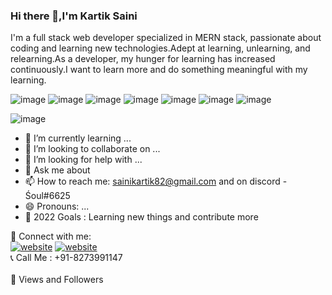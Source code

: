 ### Hi there 👋,I'm Kartik Saini

I'm a  full stack web developer specialized in MERN stack, passionate about coding and learning new technologies.Adept at learning, unlearning, and relearning.As a developer, my hunger for learning has increased continuously.I want to learn more and do something meaningful with my learning. 
 


![image](https://camo.githubusercontent.com/24eeb6d6622812ec39091621f4a9aa5a6b5cdf62c760a7ab7de18a995725bf32/68747470733a2f2f696d672e736869656c64732e696f2f62616467652f48746d6c2d48544d4c2d62726f776e)
![image](https://camo.githubusercontent.com/c173e995b859dfcee97b51f1a9469ce034a4b92c43aea7bf094e1aa3411fef9c/68747470733a2f2f696d672e736869656c64732e696f2f62616467652f4373732d4353532d7768697465)
![image](https://camo.githubusercontent.com/2a071e7bb23dfc64968fe901d49585785a2ef43e960c67138bead1728330bcdb/68747470733a2f2f696d672e736869656c64732e696f2f62616467652f4a532d4a6176617363726970742d726564)
![image](https://camo.githubusercontent.com/0853f0a224aafbd22288a4be0377b3b37d1bf0c2acffc342af740de4dae0d41d/68747470733a2f2f696d672e736869656c64732e696f2f62616467652f52656163742d52656163742d626c7565)
![image](https://camo.githubusercontent.com/30d1b48df808d7383f785e777531870f67014354f0548915e6ed88c041e97791/68747470733a2f2f696d672e736869656c64732e696f2f62616467652f4e6f64652d6e6f64652d677265656e)
![image](https://camo.githubusercontent.com/bf93f99a6399e6f009768ce98c9995752f5f7e4592ad1cd4a24a2f5c0275f12b/68747470733a2f2f696d672e736869656c64732e696f2f62616467652f657870726573732d457870726573732d626c756576696f6c6574)
![image](https://camo.githubusercontent.com/275811cb92958092034ab13e5d70f511fe52c4f1af9e8bbaa475bccf2a88829e/68747470733a2f2f696d672e736869656c64732e696f2f62616467652f4d6f6e676f64622d6d6f6e676f64622d627269676874677265656e)


   ![image](https://img.freepik.com/free-vector/programmer-hacker-bedroom-with-computer_107791-2872.jpg?size=626&ext=jpg&ga=GA1.2.1382233244.1650354116)
- 🌱 I’m currently learning ...
- 👯 I’m looking to collaborate on ...
- 🤔 I’m looking for help with ...
- 💬 Ask me about 
- 📫 How to reach me: sainikartik82@gmail.com and on discord - Śoul#6625
- 😄 Pronouns: ...
- 🥅 2022 Goals : Learning new things and contribute more

🔗 Connect with me:
<br/>
[![website](https://camo.githubusercontent.com/a80d00f23720d0bc9f55481cfcd77ab79e141606829cf16ec43f8cacc7741e46/68747470733a2f2f696d672e736869656c64732e696f2f62616467652f4c696e6b6564496e2d3030373742353f7374796c653d666f722d7468652d6261646765266c6f676f3d6c696e6b6564696e266c6f676f436f6c6f723d7768697465)](https://www.linkedin.com/in/kartik-saini-64835a233/)
[![website](https://camo.githubusercontent.com/571384769c09e0c66b45e39b5be70f68f552db3e2b2311bc2064f0d4a9f5983b/68747470733a2f2f696d672e736869656c64732e696f2f62616467652f476d61696c2d4431343833363f7374796c653d666f722d7468652d6261646765266c6f676f3d676d61696c266c6f676f436f6c6f723d7768697465)](sainikartik82@gmail.com)
<br/>
📞 Call Me : +91-8273991147
<br/>
<br/>
🖤 Views and Followers

 

